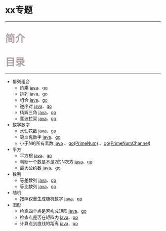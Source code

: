 # xx专题

---

## <font color=#AfA2A3 size=6>简介</font>

## <font color=#AfA2A3 size=6>目录</font>

---

+ 排列组合
    + 阶乘 [java](../AlgorithmJavaVersion/src/Algorithm/math/Factorial.java)、[go]()
    + 排列 [java](../AlgorithmJavaVersion/src/Algorithm/math/Permutation.java)、[go]()
    + 组合 [java](../AlgorithmJavaVersion/src/Algorithm/math/Combination.java)、[go]()
    + 逆序对 [java]()、[go]()
    + 杨辉三角 [java](../AlgorithmJavaVersion/src/Algorithm/math/YHTriangle.java)、[go]()
    + 斐波拉契 [java](../AlgorithmJavaVersion/src/Algorithm/math/ClimbStairs.java)、[go]()
+ 数学数字
    + 水仙花数 [java](../AlgorithmJavaVersion/src/Algorithm/math/Narcissistic.java)、[go]()
    + 吸血鬼数字 [java](../AlgorithmJavaVersion/src/Algorithm/math/Vampire.java)、[go]()
    + 小于N的所有素数 [java](../AlgorithmJavaVersion/src/Algorithm/math/PrimeNum.java)
      、[go(PrimeNum)](../AlgorithmGoVersion/src/Algorithm/math/PrimeNum.go)
      、[go(PrimeNumChannel)](../AlgorithmGoVersion/src/Algorithm/math/PrimeNumChannel.go)
+ 平方
    + 平方根 [java]()、[go]()
    + 判断一个数是不是2的N次方 [java](../AlgorithmJavaVersion/src/Algorithm/math/NthPowerOfTwo.java)、[go]()
    + 最大公约数 [java]()、[go]()
+ 数列
    + 等差数列 [java]()、[go]()
    + 等比数列 [java]()、[go]()
+ 随机
    + 按照权重生成随机数字 [java]()、[go]()
+ 图形
    + 检查四个点是否构成矩阵 [java](../AlgorithmJavaVersion/src/Algorithm/math/CheckMatrixConstitute.java)、[go]()
    + 检查点是否在矩阵内 [java](../AlgorithmJavaVersion/src/Algorithm/math/CheckPointExistInMatrix.java)、[go]()
    + 计算点到直线的距离 [java](../AlgorithmJavaVersion/src/Algorithm/math/CalDistanceOfPoint2Line.java)、[go]()
